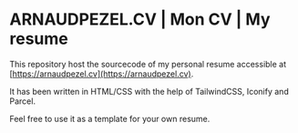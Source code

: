 # ARNAUDPEZEL.CV | Mon CV | My resume

This repository host the sourcecode of my personal resume accessible at [https://arnaudpezel.cv](https://arnaudpezel.cv).

It has been written in HTML/CSS with the help of TailwindCSS, Iconify and Parcel.

Feel free to use it as a template for your own resume.


